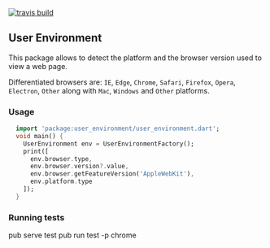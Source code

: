 [![travis build](https://travis-ci.org/wrike/user-environment.dart.svg?branch=deploy)](https://travis-ci.org/wrike/user-environment.dart)
## User Environment
This package allows to detect the platform and the browser version used to view a web page.

Differentiated browsers are: `IE`, `Edge`, `Chrome`, `Safari`, `Firefox`, `Opera`, `Electron`, `Other` along with `Mac`, `Windows` and `Other` platforms. 

### Usage
```dart
  import 'package:user_environment/user_environment.dart';
  void main() {
    UserEnvironment env = UserEnvironmentFactory();
    print([
      env.browser.type,
      env.browser.version?.value,
      env.browser.getFeatureVersion('AppleWebKit'),
      env.platform.type
    ]);
  }
```

### Running tests

  pub serve test
  pub run test -p chrome
